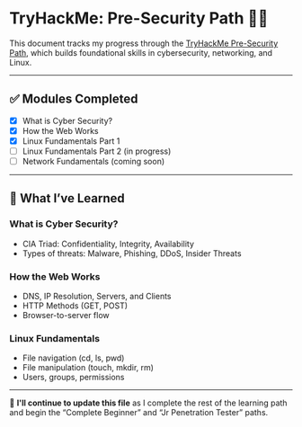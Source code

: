 # TryHackMe: Pre-Security Path 🧠🔐

This document tracks my progress through the [TryHackMe Pre-Security Path](https://tryhackme.com/path/outline/presecurity), which builds foundational skills in cybersecurity, networking, and Linux.

---

## ✅ Modules Completed

- [x] What is Cyber Security?
- [x] How the Web Works
- [x] Linux Fundamentals Part 1
- [ ] Linux Fundamentals Part 2 (in progress)
- [ ] Network Fundamentals (coming soon)

---

## 🧠 What I’ve Learned

### What is Cyber Security?
- CIA Triad: Confidentiality, Integrity, Availability
- Types of threats: Malware, Phishing, DDoS, Insider Threats

### How the Web Works
- DNS, IP Resolution, Servers, and Clients
- HTTP Methods (GET, POST)
- Browser-to-server flow

### Linux Fundamentals
- File navigation (cd, ls, pwd)
- File manipulation (touch, mkdir, rm)
- Users, groups, permissions

---

📍 **I'll continue to update this file** as I complete the rest of the learning path and begin the “Complete Beginner” and “Jr Penetration Tester” paths.
